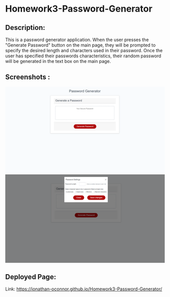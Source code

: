# Homework3-Password-Generator

## Description:
This is a password generator application. When the user presses the "Generate Password" button on the main page, they will be prompted to specify the desired length and characters used in their password. Once the user has specified their passwords characteristics, their random password will be generated in the text box on the main page. 

## Screenshots :

![Webpage Image](https://github.com/Jonathan-OConnor/Homework3-Password-Generator/blob/main/assets/images/Screenshot-Main.png?raw=true)
![Webpage Image](https://github.com/Jonathan-OConnor/Homework3-Password-Generator/blob/main/assets/images/Screenshot-Modal.png?raw=true)


## Deployed Page:
Link: https://jonathan-oconnor.github.io/Homework3-Password-Generator/